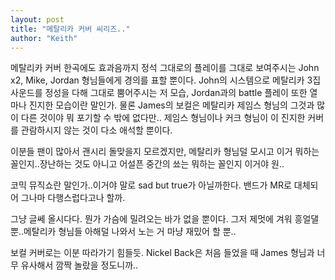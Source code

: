 ```yaml
---
layout: post
title: "메탈리카 커버 씨리즈.."
author: "Keith"
---
```




메탈리카 커버 한곡에도 효과음까지 정석 그대로의 플레이를 그대로 보여주시는 John x2, Mike, Jordan 형님들에게 경의를 표할 뿐이다. John의 시스템으로 메탈리카 3집 사운드를 정성을 다해 그대로 뿜어주시는 저 모습, Jordan과의 battle 플레이 또한 열마나 진지한 모습이란 말인가. 물론 James의 보컬은 메탈리카 제임스 형님의 그것과 많이 다른 것이야 뭐 포기할 수 밖에 없다만..
제임스 형님이나 커크 형님이 이 진지한 커버를 관람하시지 않는 것이 다소 애석할 뿐이다. 


이분들 팬이 많아서 괜시리 돌맞을지 모르겠지만, 메탈리카 형님덜 모시고 이거 뭐하는 꼴인지..장난하는 것도 아니고 어설픈 중간의 쑈는 뭐하는 꼴인지 이거야 원..



코믹 뮤직쇼란 말인가..이거야 말로 sad but true가 아닐까한다. 밴드가 MR로 대체되어 그나마 다행스럽다고나 할까.


그냥 글쎄 올시다다. 뭔가 가슴에 밀려오는 바가 없을 뿐이다. 그저 제멋에 겨워 흥얼댈뿐..메탈리카 형님들 아해덜 나와서 노는 거 마냥 재밌어 할 뿐..


보컬 커버로는 이분 따라가기 힘들듯. Nickel Back은 처음 들었을 때 James 형님과 너무 유사해서 깜짝 놀랐을 정도니까..



